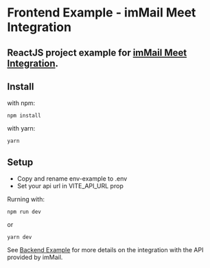 # Frontend Example - imMail Meet Integration
## ReactJS project example for [imMail Meet Integration](https://helpcenter.immail.ca/en/knowledge-base/immail-meet-embedding/).

## Install
with npm:
```
npm install
```

with yarn:
```
yarn
```
## Setup
 - Copy and rename env-example to .env
 - Set your api url in VITE_API_URL prop

Rurning with:
```
npm run dev
```
or
```
yarn dev
```

See [Backend Example](https://github.com/rogeriomq/fastify-immail-meet) for more details on the integration with the API provided by imMail.
